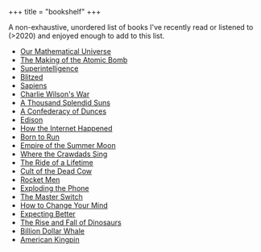 +++
title = "bookshelf"
+++

A non-exhaustive, unordered list of books I've recently read or listened to (>2020) and enjoyed enough to add to this list.

* [Our Mathematical Universe](https://amzn.to/3CJE9H4)
* [The Making of the Atomic Bomb](https://amzn.to/3Q3osNY)
* [Superintelligence](https://amzn.to/3Ks5ob3)
* [Blitzed](https://amzn.to/3e58mX1)
* [Sapiens](https://amzn.to/3Rhajh3)
* [Charlie Wilson's War](https://amzn.to/3CD6ezV)
* [A Thousand Splendid Suns](https://amzn.to/3AvLI1s)
* [A Confederacy of Dunces](https://amzn.to/3AUHuSd)
* [Edison](https://amzn.to/3CWuZaz)
* [How the Internet Happened](https://amzn.to/3coPyS9)
* [Born to Run](https://amzn.to/3cAof7b)
* [Empire of the Summer Moon](https://amzn.to/3AvTIzr)
* [Where the Crawdads Sing](https://amzn.to/3RnYIx3)
* [The Ride of a Lifetime](https://amzn.to/3To4tfU)
* [Cult of the Dead Cow](https://amzn.to/3TpDCjz)
* [Rocket Men](https://amzn.to/3ATwZPi)
* [Exploding the Phone](https://amzn.to/3wG38Y9)
* [The Master Switch](https://amzn.to/3To4IYm)
* [How to Change Your Mind](https://amzn.to/3pSMEYN)
* [Expecting Better](https://amzn.to/3CEaLC4)
* [The Rise and Fall of Dinosaurs](https://amzn.to/3wDHK5R)
* [Billion Dollar Whale](https://amzn.to/3wzsMh9)
* [American Kingpin](https://amzn.to/3AzOcvw)
